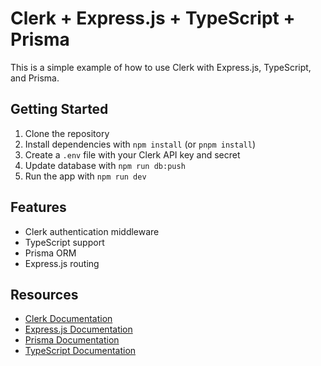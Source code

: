 # Clerk + Express.js + TypeScript + Prisma

This is a simple example of how to use Clerk with Express.js, TypeScript, and Prisma.

## Getting Started

1. Clone the repository
2. Install dependencies with `npm install` (or `pnpm install`)
3. Create a `.env` file with your Clerk API key and secret
4. Update database with `npm run db:push`
5. Run the app with `npm run dev`

## Features

- Clerk authentication middleware
- TypeScript support
- Prisma ORM
- Express.js routing

## Resources

- [Clerk Documentation](https://clerk.com)
- [Express.js Documentation](https://expressjs.com)
- [Prisma Documentation](https://www.prisma.io)
- [TypeScript Documentation](https://www.typescriptlang.org)
